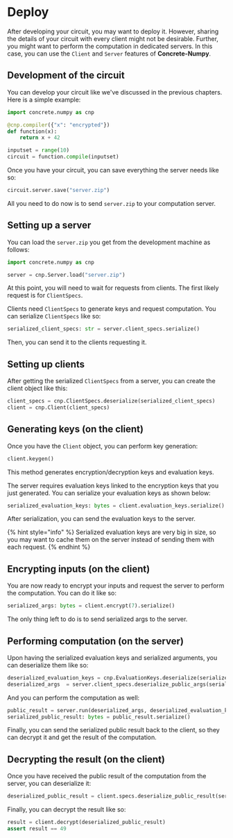 # Deploy

After developing your circuit, you may want to deploy it. However, sharing the details of your circuit with every client might not be desirable. Further, you might want to perform the computation in dedicated servers. In this case, you can use the `Client` and `Server` features of **Concrete-Numpy**.

## Development of the circuit

You can develop your circuit like we've discussed in the previous chapters. Here is a simple example:

<!--pytest-codeblocks:skip-->
```python
import concrete.numpy as cnp

@cnp.compiler({"x": "encrypted"})
def function(x):
    return x + 42

inputset = range(10)
circuit = function.compile(inputset)
```

Once you have your circuit, you can save everything the server needs like so:

<!--pytest-codeblocks:skip-->
```python
circuit.server.save("server.zip")
```

All you need to do now is to send `server.zip` to your computation server.

## Setting up a server

You can load the `server.zip` you get from the development machine as follows:

<!--pytest-codeblocks:skip-->
```python
import concrete.numpy as cnp

server = cnp.Server.load("server.zip")
```

At this point, you will need to wait for requests from clients. The first likely request is for `ClientSpecs`.

Clients need `ClientSpecs` to generate keys and request computation. You can serialize `ClientSpecs` like so:

<!--pytest-codeblocks:skip-->
```python
serialized_client_specs: str = server.client_specs.serialize()
```

Then, you can send it to the clients requesting it.

## Setting up clients

After getting the serialized `ClientSpecs` from a server, you can create the client object like this:

<!--pytest-codeblocks:skip-->
```python
client_specs = cnp.ClientSpecs.deserialize(serialized_client_specs)
client = cnp.Client(client_specs)
```

## Generating keys (on the client)

Once you have the `Client` object, you can perform key generation:

<!--pytest-codeblocks:skip-->
```python
client.keygen()
```

This method generates encryption/decryption keys and evaluation keys.

The server requires evaluation keys linked to the encryption keys that you just generated. You can serialize your evaluation keys as shown below:

<!--pytest-codeblocks:skip-->
```python
serialized_evaluation_keys: bytes = client.evaluation_keys.serialize()
```

After serialization, you can send the evaluation keys to the server.

{% hint style="info" %}
Serialized evaluation keys are very big in size, so you may want to cache them on the server instead of sending them with each request.
{% endhint %}

## Encrypting inputs (on the client)

You are now ready to encrypt your inputs and request the server to perform the computation. You can do it like so:

<!--pytest-codeblocks:skip-->
```python
serialized_args: bytes = client.encrypt(7).serialize()
```

The only thing left to do is to send serialized args to the server.

## Performing computation (on the server)

Upon having the serialized evaluation keys and serialized arguments, you can deserialize them like so:

<!--pytest-codeblocks:skip-->
```python
deserialized_evaluation_keys = cnp.EvaluationKeys.deserialize(serialized_evaluation_keys)
deserialized_args  = server.client_specs.deserialize_public_args(serialized_args)
```

And you can perform the computation as well:

<!--pytest-codeblocks:skip-->
```python
public_result = server.run(deserialized_args, deserialized_evaluation_keys)
serialized_public_result: bytes = public_result.serialize()
```

Finally, you can send the serialized public result back to the client, so they can decrypt it and get the result of the computation.

## Decrypting the result (on the client)

Once you have received the public result of the computation from the server, you can deserialize it:

<!--pytest-codeblocks:skip-->
```python
deserialized_public_result = client.specs.deserialize_public_result(serialized_public_result)
```

Finally, you can decrypt the result like so:

<!--pytest-codeblocks:skip-->
```python
result = client.decrypt(deserialized_public_result)
assert result == 49
```
